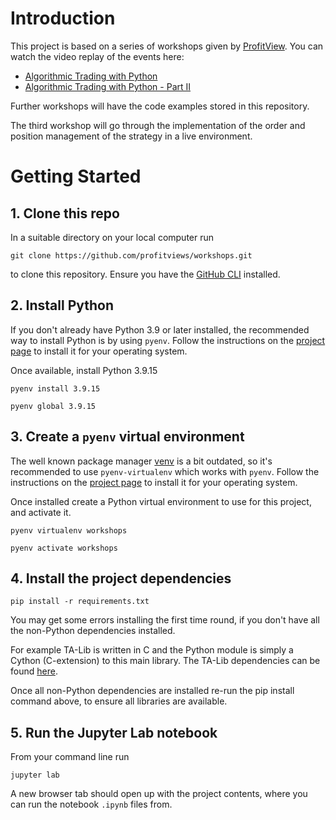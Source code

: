 # Introduction

This project is based on a series of workshops given by [ProfitView](https://profitview.net). You can watch the video replay of the events here:

- [Algorithmic Trading with Python](https://profitview.net/events/algorithmic-trading-with-python)
- [Algorithmic Trading with Python - Part II](https://profitview.net/events/algorithmic-trading-with-python-part-2)

Further workshops will have the code examples stored in this repository.

The third workshop will go through the implementation of the order and position management of the strategy in a live environment.


# Getting Started

## 1. Clone this repo

In a suitable directory on your local computer run

```shell
git clone https://github.com/profitviews/workshops.git
```

to clone this repository. Ensure you have the [GitHub CLI](https://github.com/cli/cli) installed.

## 2. Install Python 

If you don't already have Python 3.9 or later installed, the recommended way to install Python is by using `pyenv`. Follow the instructions on the [project page](https://github.com/pyenv/pyenv) to install it for your operating system.

Once available, install Python 3.9.15

```shell
pyenv install 3.9.15

pyenv global 3.9.15
```

## 3. Create a `pyenv` virtual environment

The well known package manager [venv](https://docs.python.org/3/library/venv.html) is a bit outdated, so it's recommended to use 
`pyenv-virtualenv` which works with `pyenv`. Follow the instructions on the [project page](https://github.com/pyenv/pyenv-virtualenv) to install it for your operating system.

Once installed create a Python virtual environment to use for this project, and activate it.

```shell
pyenv virtualenv workshops

pyenv activate workshops
```

## 4. Install the project dependencies

```shell
pip install -r requirements.txt
```

You may get some errors installing the first time round, if you don't have all the non-Python dependencies installed. 

For example TA-Lib is written in C and the Python module is simply a Cython (C-extension) to this main library. The TA-Lib dependencies can be found [here](https://github.com/TA-Lib/ta-lib-python#dependencies).

Once all non-Python dependencies are installed re-run the pip install command above, to ensure all libraries are available.

## 5. Run the Jupyter Lab notebook

From your command line run

```shell
jupyter lab
```

A new browser tab should open up with the project contents, where you can run the notebook `.ipynb` files from.